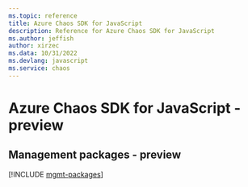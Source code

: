 ```yaml
---
ms.topic: reference
title: Azure Chaos SDK for JavaScript
description: Reference for Azure Chaos SDK for JavaScript
ms.author: jeffish
author: xirzec
ms.data: 10/31/2022
ms.devlang: javascript
ms.service: chaos
---
```

# Azure Chaos SDK for JavaScript - preview

## Management packages - preview
[!INCLUDE [mgmt-packages](chaos-mgmt-index.md)]